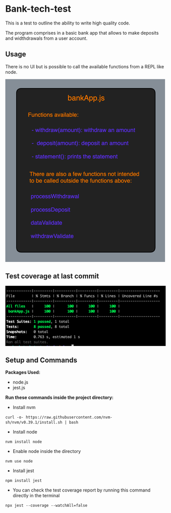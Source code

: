 # Bank-tech-test

This is a test to outline the ability to write high quality code.

The program comprises in a basic bank app that allows to make deposits and widthdrawals from a user account. 

## Usage

There is no UI but is possible to call the available functions from a REPL like node.

 ![Diagram for bankApp](https://github.com/francescoGuglielmi/Bank-tech-test/blob/main/public/diagram.png)

 ## Test coverage at last commit

 ![Test coverage](https://github.com/francescoGuglielmi/Bank-tech-test/blob/main/public/test_coverage.png)

## Setup and Commands

**Packages Used:**

- node.js 
- jest.js

**Run these commands inside the project directory:**

- Install nvm

```
curl -o- https://raw.githubusercontent.com/nvm-sh/nvm/v0.39.1/install.sh | bash
```

- Install node 

```
nvm install node
```

- Enable node inside the directory

```
nvm use node
```

- Install jest

```
npm install jest
```

- You can check the test coverage report by running this command directly in the terminal

```
npx jest --coverage --watchAll=false
```


